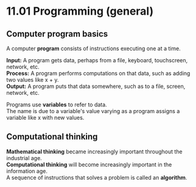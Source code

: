 # 11.01 Programming (general)

## Computer program basics
A computer **program** consists of instructions executing one at a time.   

**Input:** A program gets data, perhaps from a file, keyboard, touchscreen, network, etc.   
**Process:** A program performs computations on that data, such as adding two values like x + y.   
**Output:** A program puts that data somewhere, such as to a file, screen, network, etc.   

Programs use **variables** to refer to data.   
The name is due to a variable's value varying as a program assigns a variable like x with new values.   

## Computational thinking
**Mathematical thinking** became increasingly important throughout the industrial age.   
**Computational thinking** will become increasingly important in the information age.   
A sequence of instructions that solves a problem is called an **algorithm**.   
